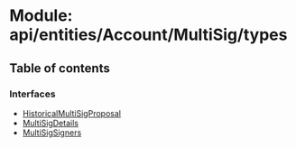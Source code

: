# Module: api/entities/Account/MultiSig/types

## Table of contents

### Interfaces

- [HistoricalMultiSigProposal](../wiki/api.entities.Account.MultiSig.types.HistoricalMultiSigProposal)
- [MultiSigDetails](../wiki/api.entities.Account.MultiSig.types.MultiSigDetails)
- [MultiSigSigners](../wiki/api.entities.Account.MultiSig.types.MultiSigSigners)
